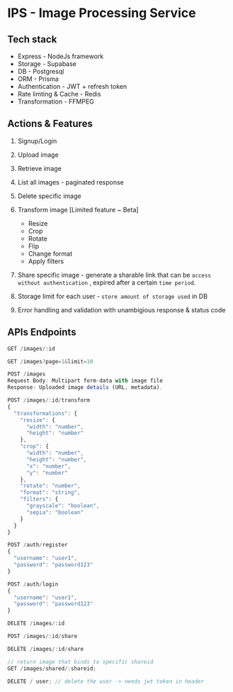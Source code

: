 # IPS - Image Processing Service

## Tech stack

- Express - NodeJs framework
- Storage - Supabase
- DB - Postgresql
- ORM - Prisma
- Authentication - JWT + refresh token
- Rate limting & Cache - Redis
- Transformation - FFMPEG

## Actions & Features

1. Signup/Login
2. Upload image
3. Retrieve image
4. List all images - paginated response
5. Delete specific image
6. Transform image [Limited feature ~ Beta]
   - Resize
   - Crop
   - Rotate
   - Flip
   - Change format
   - Apply filters
7. Share specific image - generate a sharable link that can be `access without authentication` , expired after a certain `time period`.

8. Storage limit for each user - `store amount of storage used` in DB

9. Error handling and validation with unambigious response & status code

## APIs Endpoints

```js
GET /images/:id
```

```js
GET /images?page=1&limit=10
```

```js
POST /images
Request Body: Multipart form-data with image file
Response: Uploaded image details (URL, metadata).
```

```js
POST /images/:id/transform
{
  "transformations": {
    "resize": {
      "width": "number",
      "height": "number"
    },
    "crop": {
      "width": "number",
      "height": "number",
      "x": "number",
      "y": "number"
    },
    "rotate": "number",
    "format": "string",
    "filters": {
      "grayscale": "boolean",
      "sepia": "boolean"
    }
  }
}
```

```js
POST /auth/register
{
  "username": "user1",
  "password": "password123"
}
```

```js
POST /auth/login
{
  "username": "user1",
  "password": "password123"
}
```

```js
DELETE /images/:id
```

```js
POST /images/:id/share
```

```js
DELETE /images/:id/share
```

```js
// return image that binds to specific shareid
GET /images/shared/:shareid;
```

```js
DELETE / user; // delete the user -> needs jwt token in header
```
